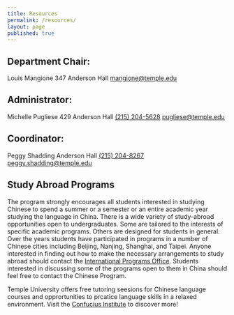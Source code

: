 ```yaml
---
title: Resources
permalink: /resources/
layout: page
published: true
---
```


## Department Chair:

Louis Mangione
347 Anderson Hall
[mangione@temple.edu](mailto:mangione@temple.edu)

## Administrator: 

Michelle Pugliese
429 Anderson Hall
[(215) 204-5628](tel:2152045628)
[pugliese@temple.edu](mailto:pugliese@temple.edu)

## Coordinator:

Peggy Shadding
Anderson Hall
[(215) 204-8267](tel:2152048267)
[peggy.shadding@temple.edu](mailto:peggy.shadding@temple.edu) 

## Study Abroad Programs

The program strongly encourages all students interested in studying Chinese to spend a summer or a semester or an entire academic year studying the language in China. There is a wide variety of study-abroad opportunities open to undergraduates. Some are tailored to the interests of specific academic programs. Others are designed for students in general. Over the years students have participated in programs in a number of Chinese cities including Beijing, Nanjing, Shanghai, and Taipei. Anyone interested in finding out how to make the necessary arrangements to study abroad should contact the [International Programs Office](https://studyabroad.temple.edu/). Students interested in discussing some of the programs open to them in China should feel free to contact the Chinese Program.

Temple University offers free tutoring seesions for Chinese language courses and opprortunities to prcatice language skills in a relaxed environment. Visit the [Confucius Institute](http://noncredit.temple.edu/confucius) to discover more!
